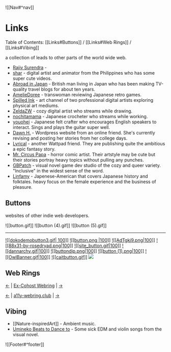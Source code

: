 ![[Nav#^nav]]

# Links
Table of Contents: [[Links#Buttons]] / [[Links#Web Rings]] / [[Links#Vibing]]

a collection of leads to other parts of the world wide web.

- [Rajiv Surendra](https://www.youtube.com/@rajivsurendra) -
- [shar](https://www.youtube.com/@shar) - digital artist and animator from the Philippines who has some super cute videos.
- [Abroad in Japan](https://www.youtube.com/@AbroadinJapan) - British man living in Japan who has been making TV-quality travel blogs for about ten years.
- [AmelieDoree](httexps://www.youtube.com/@AmelieDoree) - transwoman reviewing Japanese retro games.
- [Spilled Ink](https://www.youtube.com/@SpilledInkyt) - art channel of two professional digital artists exploring physical art mediums.
- [ZeldaZW](https://www.twitch.tv/zeldacw) - cozy digital artist who streams while drawing.
- [nochitamama](https://www.twitch.tv/nochitamama) - Japanese crocheter who streams while working.
- [youohei](https://www.twitch.tv/yoouhei) - Japanese felt crafter who encourages English speakers to interact. Sings and plays the guitar super well.
- [Dawn H.](https://dawnahwriting.wordpress.com/) - Wordpress website from an online friend. She's currently revising and posting her stories from her college days.
- [Lyrical](https://www.wattpad.com/user/exLyrical) - another Wattpad friend. They are publishing quite the ambitious a epic fantasy story.
- [Mr. Circus Papa](https://tapas.io/MrCircusPapa) - horror comic artist. Their artstyle may be cute but their stories portray heavy topics without pulling any punches.
- [GBPatch](https://gbpatch.itch.io/) - visual novel game dev studio of the cozy and queer variety. "Inclusive" in the widest sense of the word.
- [Linfamy](https://www.youtube.com/channel/UCBkqDNqao03ldC3u78-Pp8g) - Japenese-American that covers Japanese history and folktales. heavy focus on the female experience and the business of pleasure.

## Buttons
websites of other indie web developers.

![[button.gif]] ![[button (4).gif]] ![[button (5).gif]]

---

<a href="https://dokode.moe">![[dokodemobutton3.gif| 100]]</a>
<a href="https://nekonokuni.neocities.org">![[button.png |100]]</a>
<a href="https://oaaky.neocities.org/">![[AdTgkj9.png|100]]</a>
<a href="https://xandra.cc/">![[88x31-by-rosedryad.png|100]]</a>
<a href="https://nomnomnami.com/">![[site_button.gif|100]]</a>
<a href="https://rainstormsinjuly.co/">![[dannarchy.gif|100]]</a>
<a href="https://desertjaguar.casa/">![[buttondip.png|100]]<a>
<a href="https://kalechips.net/">![[button (1).png|100]]</a>
<a href="https://www.beepbird.net/">![[OwlBanner.gif|100]]</a>
<a href="https://caitsith.neocities.org/">![[caitbutton.gif]]</a>
<a href="https://cloverbell.neocities.org/" target=blank><img src="https://cloverbell.neocities.org/n_n/cloverbell.gif"></a> 
<!--<a href="">![[#]]</a>-->
<!--<a href="">![[#]]</a>-->

## Web Rings
<a href="https://cwr.beesbuzz.biz/redirect?dir=prev&from=https%3A%2F%2Fmaryseph.neocities.org%2F">&larr;</a> &#124; <a href="https://cwr.beesbuzz.biz/">Ex-Cohost Webring</a> &#124; <a href="https://cwr.beesbuzz.biz/redirect?from=https%3A%2F%2Fmaryseph.neocities.org%2F">&rarr;</a>

<nav class="a11y-webring-club" aria-labelledby="a11y-webring-club">
<p><a rel="external" referrerpolicy="strict-origin" href="https://a11y-webring.club/prev">&larr;</a> &#124;
<a rel="external" href="https://a11y-webring.club/">a11y-webring.club</a> &#124;
<a rel="external" referrerpolicy="strict-origin" href="https://a11y-webring.club/next">&rarr;</a>

## Vibing

- [[Nature-inspiredArt]] - Ambient music.
- [Umineko Beats to Dance to](https://open.spotify.com/playlist/5WnPqI707Kjouuz3QQpWRT?si=170747dbe9694c52) - Some sick EDM and violin songs from the visual novel.

![[Footer#^footer]]